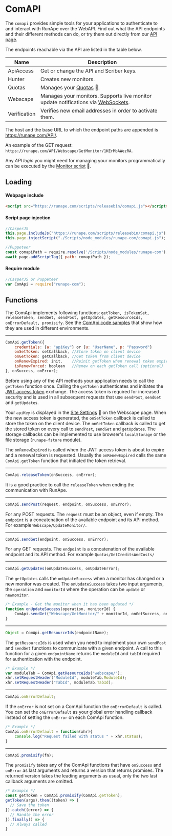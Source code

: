 
# ComAPI

The `comapi` provides simple tools for your applications to authenticate to and interact with RunApe over the WebAPI. Find out what the API endpoints and their different methods can do, or try them out directly from our [API page](https://runape.com/Support/API).

The endpoints reachable via the API are listed in the table below.

| **Name**     | **Description**                                              |
| ------------ | ------------------------------------------------------------ |
| ApiAccess    | Get or change the API and Scriber keys.                      |
| Hunter       | Creates new monitors.                                        |
| Quotas       | Manages your [Quotas](https://runape.com/Support/Help?page=quotas) :blue_book:. |
| Webscape     | Manages your monitors. Supports live monitor update notifications via [WebSockets](https://socket.io/). |
| Verification | Verifies new email addresses in order to activate them.      |

The host and the base URL to which the endpoint paths are appended is https://runape.com/API/.

An example of the GET request: `https://runape.com/API/Webscape/GetMonitor/1KErMbAWezRA`.

Any *API logic* you might need for managing your monitors programmatically can be executed by the [Monitor script](https://runape.com/Support/Help?page=monitor_script) :blue_book:.

## Loading

#### Webpage include 

```HTML
<script src="https://runape.com/scripts/releasebin/comapi.js"></script>
```

#### Script page injection

```javascript
//CasperJS
this.page.includeJs("https://runape.com/scripts/releasebin/comapi.js"); //via URL
this.page.injectScript("./Scripts/node_modules/runape-com/comapi.js");  //via fs from your folder

//Puppeteer
const comapiPath = require.resolve('/Scripts/node_modules/runape-com');
await page.addScriptTag({ path: comapiPath });
```

#### Require module

```javascript 
//CasperJS or Puppeteer
var ComApi = require("runape-com");
```

## Functions

The ComApi implements following functions: `getToken, isTokenSet, releaseToken, sendGet, sendPost, getUpdates, getResourceIds, onErrorDefault, promisify`. See the [ComApi code samples](https://github.com/RunApe/MonitorScripts/tree/master/samples/comapi) that show how they are used in different environments.

---- 
```javascript
ComApi.getToken({
    credentials: {a: "apiKey"} or {u: "UserName", p: "Password"}
    onSetToken: setCallback, //Store token on client device
    onGetToken: getCallback, //Get token from client device
    onRenewExpired: init,    //Reinit getToken when renewal token expires
    isRenewForced: boolean   //Renew on each getToken call (optional)
}, onSuccess, onError);
```
Before using any of the API methods your application needs to call the `getToken` function once. Calling the `getToken` authenticates and initiates the [JWT access token](https://en.wikipedia.org/wiki/JSON_Web_Token) exchange. The access token is required for increased security and is used in all subsequent requests that use `sendPost`, `sendGet` and `getUpdates`. 

Your `apiKey` is displayed in the [Site Settings](https://runape.com/Support/Help?page=site_settings) :blue_book: on the Webscape page. When the new access token is generated, the `onSetToken` callback is called to store the token on the client device. The `onGetToken` callback is called to get the stored token on every call to `sendPost`, `sendGet` and `getUpdates`. The storage callbacks can be implemented to use browser's `localStorage` or the file storage (`runape-fstore` module). 

The `onRenewExpired` is called when the JWT access token is about to expire and a renewal token is requested. Usually the `onRenewExpired` calls the same `ComApi.getToken` function that initiated the token retrieval.
***

```javascript
ComApi.releaseToken(onSuccess, onError);
```
It is a good practice to call the `releaseToken` when ending the communication with RunApe.
***

```javascript
ComApi.sendPost(request, endpoint, onSuccess, onError);
```
For any POST requests. The `request` must be an object, even if empty. The `endpoint` is a concatenation of the available endpoint and its API method. For example `Webscape/UpdateMonitor/`.
***

```javascript
ComApi.sendGet(endpoint, onSuccess, onError);
```
For any GET requests. The `endpoint` is a concatenation of the available endpoint and its API method. For example `Quotas/GetCreditsAndCosts/`
***

```javascript
ComApi.getUpdates(onUpdateSuccess, onUpdateError);
```
The `getUpdates` calls the `onUpdateSuccess` when a monitor has changed or a new monitor was created. The `onUpdateSuccess` takes two input arguments, the `operation` and `monitorId` where the operation can be `update` or `newmonitor`. 

```javascript
/* Example - Get the monitor when it has been updated */
function onUpdateSuccess(operation, monitorId) {
	ComApi.sendGet("Webscape/GetMonitor/" + monitorId, onGetSuccess, onGetError);
}
```
***

```javascript
Object = ComApi.getResourceIds(endpointName);
```
The `getResourceIds` is used when you need to implement your own `sendPost` and `sendGet` functions to communicate with a given endpoint. A call to this function for a given `endpointName` returns the `moduleId` and `tabId` required for authentication with the endpoint.

```javascript
/* Example */
var moduleTab = ComApi.getResourceIds("webscape/");
xhr.setRequestHeader("ModuleId", moduleTab.ModuleId);
xhr.setRequestHeader("TabId", moduleTab.TabId);
```
***

```javascript
ComApi.onErrorDefault;
```
If the `onError` is not set on a ComApi function the `onErrorDefault` is called. You can set the `onErrorDefault` as your global error handling callback instead of setting the `onError` on each ComApi function.

```javascript
/* Example */
ComApi.onErrorDefault = function(xhr){
    console.log("Request failed with status " + xhr.status);
}
```
***

```javascript
ComApi.promisify(fn);
```
The `promisify` takes any of the ComApi functions that have `onSuccess` and `onError` as last arguments and returns a version that returns promises. The returned version takes the leading arguments as usual, only the two last callback arguments are omitted.

```javascript
/* Example */
const getToken = ComApi.promisify(ComApi.getToken);
getToken(args).then((token) => {
  // Save the token
}).catch((error) => {
  // Handle the error
}).finally() => {
  // Always called
}
```
